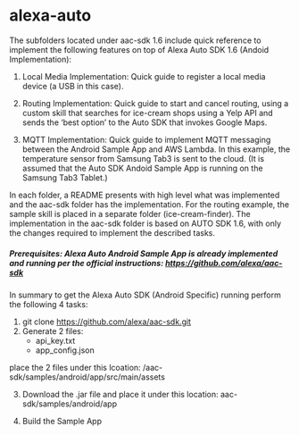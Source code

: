 # alexa-auto

The subfolders located under aac-sdk 1.6 include quick reference to implement the following features on top of Alexa Auto SDK 1.6 (Andoid Implementation):


1. Local Media Implementation: Quick guide to register a local media device (a USB in this case).

2. Routing Implementation: Quick guide to start and cancel routing, using a custom skill that searches for ice-cream shops using a Yelp API and sends the ‘best option’ to the Auto SDK that invokes Google Maps.

3. MQTT Implementation: Quick guide to implement MQTT messaging between the Android Sample App and AWS Lambda. In this example, the temperature sensor from Samsung Tab3 is sent to the cloud. (It is assumed that the Auto SDK Andoid Sample App is running on the Samsung Tab3 Tablet.)

In each folder, a README presents with high level what was implemented and the aac-sdk folder has the implementation. For the routing example, the sample skill is placed in a separate folder (ice-cream-finder).
The implementation in the aac-sdk folder is based on AUTO SDK 1.6, with only the changes required to implement the described tasks.



##### Prerequisites: Alexa Auto Android Sample App is already implemented and running per the official instructions:  https://github.com/alexa/aac-sdk
In summary to get the Alexa Auto SDK (Android Specific) running perform the following 4 tasks:
1. git clone https://github.com/alexa/aac-sdk.git
2. Generate 2 files:
	- api_key.txt
	- app_config.json

place the 2 files under this lcoation:
/aac-sdk/samples/android/app/src/main/assets

3. Download the .jar file and place it under this location:
   aac-sdk/samples/android/app

4. Build the Sample App

